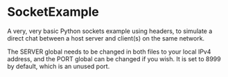 # SocketExample
A very, very basic Python sockets example using headers, to simulate a direct chat between a host server and client(s) on the same network.

The SERVER global needs to be changed in both files to your local IPv4 address, and the PORT global can be changed if you wish.
It is set to 8999 by default, which is an unused port.
